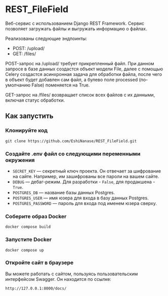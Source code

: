 # REST_FileField

Веб-сервис с использованием Django REST Framework. Сервис позволяет загружать файлы и выгружать информацию о файлах.

Реализованы следующие эндпоинты:
- POST: /upload/
- GET: /files/

POST-запрос на /upload/ требует прикрепленный файл. При данном запросе в базе данных создастся объект модели File, далее с помощью Celery создастся асинхронная задача для обработки файла, после чего в объект будет добавлен сам файл, а булево поле processed (по-умолчанию False) поменяется на True.

GET-запрос на /files/ возвращает список всех файлов с их данными, включая статус обработки.

## Как запустить

### Клонируйте код
```
git clone https://github.com/EshiNanase/REST_FileField.git
```

### Создайте .env файл со следующими переменными окружения

- `SECRET_KEY` — секретный ключ проекта. Он отвечает за шифрование на сайте. Например, им зашифрованы все пароли на вашем сайте.
- `DEBUG` — дебаг-режим. Для разработки - `False`, для продакшена - `True`.
- `POSTGRES_DB` — название базы данных Postgres.
- `POSTGRES_USER` — имя юзера для входа в базу данных Postgres.
- `POSTGRES_PASSWORD` — пароль для входа под именем юзера сверху.

### Соберите образ Docker
```
docker compose build
```

### Запустите Docker
```
docker compose up
```

### Откройте сайт в браузере

Вы можете работать с сайтом, пользуясь пользовательским интерфейсом Swagger. Он находится по ссылке:
```
http://127.0.0.1:8000/docs/
```
